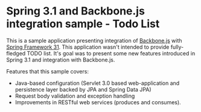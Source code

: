 # Spring 3.1 and Backbone.js integration sample - Todo List

This is a sample application presenting integration of
[Backbone.js](http://documentcloud.github.com/backbone/) with
[Spring Framework 31](http://www.springsource.org/). This application
wasn't intended to provide fully-fledged TODO list. It's goal was to
present some new features introduced in Spring 3.1 and integration
with Backbone.js.

Features that this sample covers:

* Java-based configuration (Servlet 3.0 based web-application and
persistence layer backed by JPA and Spring Data JPA)
* Request body validation and exception handling
* Improvements in RESTful web services (produces and consumes).
